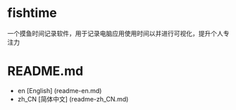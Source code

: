 # fishtime
一个摸鱼时间记录软件，用于记录电脑应用使用时间以并进行可视化，提升个人专注力
# README.md
- en [English] (readme-en.md)
- zh_CN [简体中文] (readme-zh_CN.md)
